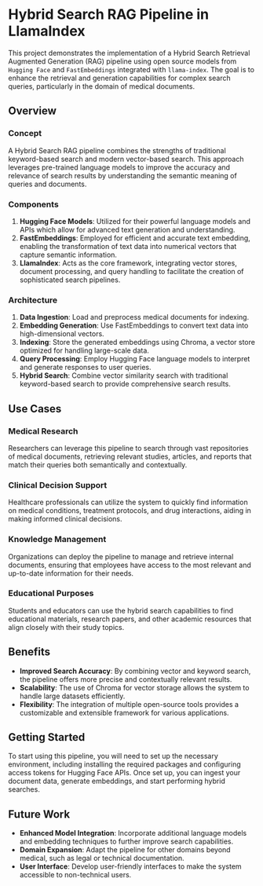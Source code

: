# Hybrid Search RAG Pipeline in LlamaIndex

This project demonstrates the implementation of a Hybrid Search Retrieval Augmented Generation (RAG) pipeline using open source models from `Hugging Face` and `FastEmbeddings` integrated with `llama-index`. The goal is to enhance the retrieval and generation capabilities for complex search queries, particularly in the domain of medical documents.

## Overview

### Concept

A Hybrid Search RAG pipeline combines the strengths of traditional keyword-based search and modern vector-based search. This approach leverages pre-trained language models to improve the accuracy and relevance of search results by understanding the semantic meaning of queries and documents.

### Components

1. **Hugging Face Models**: Utilized for their powerful language models and APIs which allow for advanced text generation and understanding.
2. **FastEmbeddings**: Employed for efficient and accurate text embedding, enabling the transformation of text data into numerical vectors that capture semantic information.
3. **LlamaIndex**: Acts as the core framework, integrating vector stores, document processing, and query handling to facilitate the creation of sophisticated search pipelines.

### Architecture

1. **Data Ingestion**: Load and preprocess medical documents for indexing.
2. **Embedding Generation**: Use FastEmbeddings to convert text data into high-dimensional vectors.
3. **Indexing**: Store the generated embeddings using Chroma, a vector store optimized for handling large-scale data.
4. **Query Processing**: Employ Hugging Face language models to interpret and generate responses to user queries.
5. **Hybrid Search**: Combine vector similarity search with traditional keyword-based search to provide comprehensive search results.

## Use Cases

### Medical Research

Researchers can leverage this pipeline to search through vast repositories of medical documents, retrieving relevant studies, articles, and reports that match their queries both semantically and contextually.

### Clinical Decision Support

Healthcare professionals can utilize the system to quickly find information on medical conditions, treatment protocols, and drug interactions, aiding in making informed clinical decisions.

### Knowledge Management

Organizations can deploy the pipeline to manage and retrieve internal documents, ensuring that employees have access to the most relevant and up-to-date information for their needs.

### Educational Purposes

Students and educators can use the hybrid search capabilities to find educational materials, research papers, and other academic resources that align closely with their study topics.

## Benefits

- **Improved Search Accuracy**: By combining vector and keyword search, the pipeline offers more precise and contextually relevant results.
- **Scalability**: The use of Chroma for vector storage allows the system to handle large datasets efficiently.
- **Flexibility**: The integration of multiple open-source tools provides a customizable and extensible framework for various applications.

## Getting Started

To start using this pipeline, you will need to set up the necessary environment, including installing the required packages and configuring access tokens for Hugging Face APIs. Once set up, you can ingest your document data, generate embeddings, and start performing hybrid searches.

## Future Work

- **Enhanced Model Integration**: Incorporate additional language models and embedding techniques to further improve search capabilities.
- **Domain Expansion**: Adapt the pipeline for other domains beyond medical, such as legal or technical documentation.
- **User Interface**: Develop user-friendly interfaces to make the system accessible to non-technical users.
